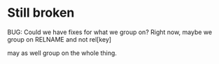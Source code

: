 # Still broken

BUG: Could we have fixes for what we group on? Right now, maybe we group on RELNAME and not rel[key]

may as well group on the whole thing.